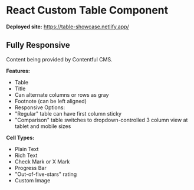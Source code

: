 # React Custom Table Component

**Deployed site:** https://table-showcase.netlify.app/

## Fully Responsive

Content being provided by Contentful CMS.

**Features:**

- Table
- Title
- Can alternate columns or rows as gray
- Footnote (can be left aligned)
- Responsive Options:
- "Regular" table can have first column sticky
- "Comparison" table switches to dropdown-controlled 3 column view at tablet and mobile sizes

**Cell Types:**

- Plain Text
- Rich Text
- Check Mark or X Mark
- Progress Bar
- "Out-of-five-stars" rating
- Custom Image
